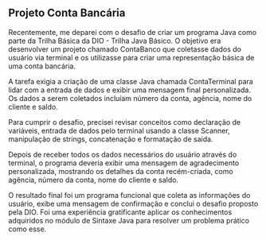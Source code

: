## Projeto Conta Bancária

Recentemente, me deparei com o desafio de criar um programa Java como parte da Trilha Básica da DIO - Trilha Java Básico. O objetivo era desenvolver um projeto chamado ContaBanco que coletasse dados do usuário via terminal e os utilizasse para criar uma representação básica de uma conta bancária.

A tarefa exigia a criação de uma classe Java chamada ContaTerminal para lidar com a entrada de dados e exibir uma mensagem final personalizada. Os dados a serem coletados incluíam número da conta, agência, nome do cliente e saldo.

Para cumprir o desafio, precisei revisar conceitos como declaração de variáveis, entrada de dados pelo terminal usando a classe Scanner, manipulação de strings, concatenação e formatação de saída.

Depois de receber todos os dados necessários do usuário através do terminal, o programa deveria exibir uma mensagem de agradecimento personalizada, mostrando os detalhes da conta recém-criada, como agência, número da conta, nome do cliente e saldo.

O resultado final foi um programa funcional que coleta as informações do usuário, exibe uma mensagem de confirmação e conclui o desafio proposto pela DIO. Foi uma experiência gratificante aplicar os conhecimentos adquiridos no módulo de Sintaxe Java para resolver um problema prático como esse.

